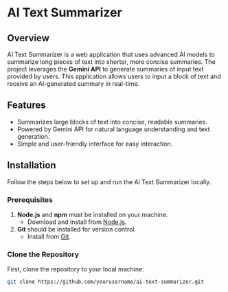# AI Text Summarizer

## Overview

AI Text Summarizer is a web application that uses advanced AI models to summarize long pieces of text into shorter, more concise summaries. The project leverages the **Gemini API** to generate summaries of input text provided by users. This application allows users to input a block of text and receive an AI-generated summary in real-time.

## Features

- Summarizes large blocks of text into concise, readable summaries.
- Powered by Gemini API for natural language understanding and text generation.
- Simple and user-friendly interface for easy interaction.

## Installation

Follow the steps below to set up and run the AI Text Summarizer locally.

### Prerequisites

1. **Node.js** and **npm** must be installed on your machine.
   - Download and install from [Node.js](https://nodejs.org/).
2. **Git** should be installed for version control.
   - Install from [Git](https://git-scm.com/).

### Clone the Repository

First, clone the repository to your local machine:

```bash
git clone https://github.com/yourusername/ai-text-summarizer.git

